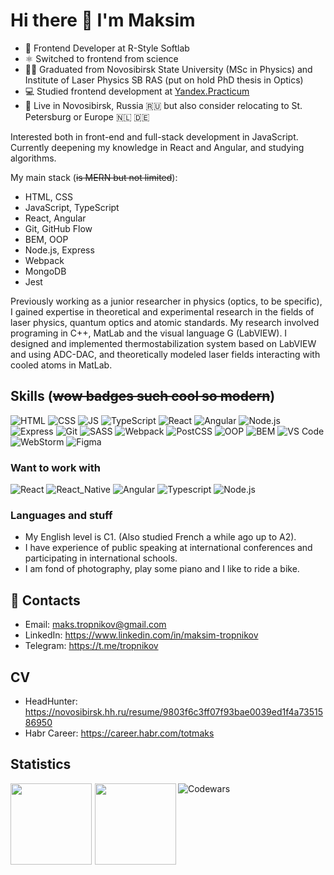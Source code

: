 # Hi there 👋 I'm Maksim

- 🏢 Frontend Developer at R-Style Softlab
- ⚛️ Switched to frontend from science
- 👨‍🎓 Graduated from Novosibirsk State University (MSc in Physics) and Institute of Laser Physics SB RAS (put on hold PhD thesis in Optics)
- 💻 Studied frontend development at [Yandex.Practicum](https://practicum.yandex.ru)
- 📍 Live in Novosibirsk, Russia 🇷🇺  but also consider relocating to St. Petersburg or Europe 🇳🇱 🇩🇪

Interested both in front-end and full-stack development in JavaScript. Currently deepening my knowledge in React and Angular, and studying algorithms.

My main stack (~~is MERN but not limited~~):
- HTML, CSS  
- JavaScript, TypeScript  
- React, Angular  
- Git, GitHub Flow  
- BEM, OOP  
- Node.js, Express  
- Webpack  
- MongoDB  
- Jest  

Previously working as a junior researcher in physics (optics, to be specific), I gained expertise in theoretical and experimental research in the fields of laser physics, quantum optics and atomic standards. My research involved programing in C++, MatLab and the visual language G (LabVIEW). I designed and implemented thermostabilization system based on LabVIEW and using ADC-DAC, and theoretically modeled laser fields interacting with cooled atoms in MatLab.

## Skills (~~wow badges such cool so modern~~)

![HTML](https://img.shields.io/badge/HTML-20232A?style=for-the-badge&logo=html5)  ![CSS](https://img.shields.io/badge/-CSS-20232A?style=for-the-badge&logo=css3)  ![JS](https://img.shields.io/badge/-JavaScript-20232A?style=for-the-badge&logo=javascript)  ![TypeScript](https://img.shields.io/badge/-TypeScript-20232A?style=for-the-badge&logo=TypeScript) ![React](https://img.shields.io/badge/-React-20232A?style=for-the-badge&logo=react) ![Angular](https://img.shields.io/badge/-Angular-20232A?style=for-the-badge&logo=angular)  ![Node.js](https://img.shields.io/badge/-Node.js-20232A?style=for-the-badge&logo=node.js)  ![Express](https://img.shields.io/badge/-Express-20232A?style=for-the-badge&logo=Express)  ![Git](https://img.shields.io/badge/-Git-20232A?style=for-the-badge&logo=git)  ![SASS](https://img.shields.io/badge/-SASS-20232A?style=for-the-badge&logo=SASS)  ![Webpack](https://img.shields.io/badge/-Webpack-20232A?style=for-the-badge&logo=webpack)  ![PostCSS](https://img.shields.io/badge/-PostCSS-20232A?style=for-the-badge&logo=postcss)  ![OOP](https://img.shields.io/badge/-OOP-20232A?style=for-the-badge&logo=oop)  ![BEM](https://img.shields.io/badge/-BEM-20232A?style=for-the-badge&logo=BEM)  ![VS Code](https://img.shields.io/badge/-VS_Code-20232A?style=for-the-badge&logo=visualstudiocode)  
![WebStorm](https://img.shields.io/badge/-WebStorm-20232A?style=for-the-badge&logo=WebStorm)  ![Figma](https://img.shields.io/badge/-Figma-20232A?style=for-the-badge&logo=figma)

### Want to work with  

![React](https://img.shields.io/badge/-React-20232A?style=for-the-badge&logo=react)  ![React_Native](https://img.shields.io/badge/-React_Native-20232A?style=for-the-badge&logo=react)  ![Angular](https://img.shields.io/badge/-Angular-20232A?style=for-the-badge&logo=angular)  ![Typescript](https://img.shields.io/badge/-Typescript-20232A?style=for-the-badge&logo=typescript) ![Node.js](https://img.shields.io/badge/-Node.js-20232A?style=for-the-badge&logo=node.js)  

### Languages and stuff
- My English level is C1. (Also studied French a while ago up to A2).
- I have experience of public speaking at international conferences and participating in international schools.
- I am fond of photography, play some piano and I like to ride a bike.

## 🤝 Contacts
- Email: maks.tropnikov@gmail.com
- LinkedIn: https://www.linkedin.com/in/maksim-tropnikov
- Telegram: https://t.me/tropnikov  

## CV
* HeadHunter: https://novosibirsk.hh.ru/resume/9803f6c3ff07f93bae0039ed1f4a7351586950
* Habr Career: https://career.habr.com/totmaks
<!-- * [Notion](https://tropnikov.notion.site/CV-cce9a074ac4741208a2bf1e8de7f6a57) -->

## Statistics  

<div>
<a href="https://github-readme-stats.vercel.app/api?username=tropnikov&count_private=true&show_icons=true&hide=contribs,issues&theme=react">
<img align="left" height="130px" style="margin-right: 5px" src="https://github-readme-stats.vercel.app/api?username=tropnikov&count_private=true&show_icons=true&hide=contribs,issues&theme=react">
</a>
<a href="https://github-readme-stats.vercel.app/api/top-langs/?username=tropnikov&layout=compact&theme=react">
<img align="left" height="130px" src="https://github-readme-stats.vercel.app/api/top-langs/?username=tropnikov&layout=compact&theme=react"/>
</a>
</div>  

<!--
[![Tropnikov GitHub stats](https://github-readme-stats.vercel.app/api?username=tropnikov&count_private=true&show_icons=true&hide=contribs,issues)
](https://github-readme-stats.vercel.app/api?username=tropnikov&count_private=true&show_icons=true)  

[![Top Langs](https://github-readme-stats.vercel.app/api/top-langs/?username=tropnikov&layout=compact)](https://github-readme-stats.vercel.app/api/top-langs/?username=tropnikov)  
-->  
  
![Codewars](https://www.codewars.com/users/tropnikov/badges/large)

<!--
**tropnikov/tropnikov** is a ✨ _special_ ✨ repository because its `README.md` (this file) appears on your GitHub profile.

Here are some ideas to get you started:

- 🔭 I’m currently working on ...
- 🌱 I’m currently learning ...
- 👯 I’m looking to collaborate on ...
- 🤔 I’m looking for help with ...
- 💬 Ask me about ...
- 📫 How to reach me: ...
- 😄 Pronouns: ...
- ⚡ Fun fact: ...
-->
